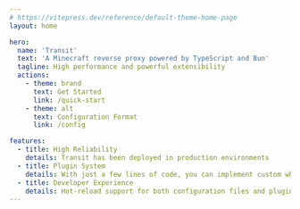 ```yaml
---
# https://vitepress.dev/reference/default-theme-home-page
layout: home

hero:
  name: 'Transit'
  text: 'A Minecraft reverse proxy powered by TypeScript and Bun'
  tagline: High performance and powerful extensibility
  actions:
    - theme: brand
      text: Get Started
      link: /quick-start
    - theme: alt
      text: Configuration Format
      link: /config

features:
  - title: High Reliability
    details: Transit has been deployed in production environments
  - title: Plugin System
    details: With just a few lines of code, you can implement custom whitelists, kick messages, traffic control, and more
  - title: Developer Experience
    details: Hot-reload support for both configuration files and plugins
---
```

